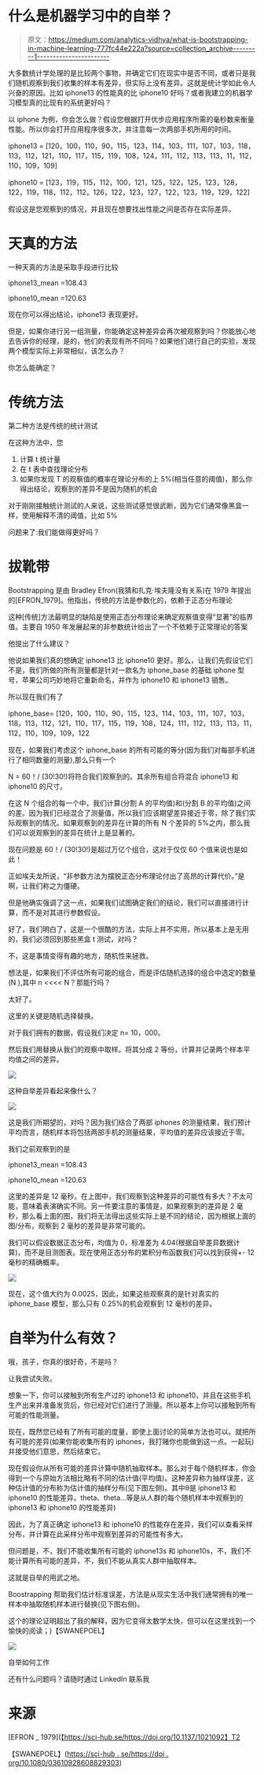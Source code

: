 # 什么是机器学习中的自举？

> 原文：<https://medium.com/analytics-vidhya/what-is-bootstrapping-in-machine-learning-777fc44e222a?source=collection_archive---------1----------------------->

大多数统计学处理的是比较两个事物，并确定它们在现实中是否不同，或者只是我们随机观察到我们收集的样本有差异，但实际上没有差异。这就是统计学如此令人兴奋的原因。比如 iphone13 的性能真的比 iphone10 好吗？或者我建立的机器学习模型真的比现有的系统更好吗？

以 iphone 为例，你会怎么做？假设您根据打开优步应用程序所需的毫秒数来衡量性能。所以你会打开应用程序很多次，并注意每一次两部手机所用的时间。

iphone13 = [120，100，110，90，115，123，114，103，111，107，103，118，113，112，121，110，117，115，119，108，124，111，112，113，113，11，112，110，109，109]

iphone10 = [123，119，115，112，100，121，125，122，125，123，128，122，119，118，112，112，126，122，123，127，122，123，119，129，122]

假设这是您观察到的情况，并且现在想要找出性能之间是否存在实际差异。

# 天真的方法

一种天真的方法是采取手段进行比较

iphone13_mean =108.43

iphone10_mean =120.63

现在你可以得出结论，iphone13 表现更好。

但是，如果你进行另一组测量，你能确定这种差异会再次被观察到吗？你能放心地去告诉你的经理，是的，他们的表现有所不同吗？如果他们进行自己的实验，发现两个模型实际上非常相似，该怎么办？

你怎么能确定？

# 传统方法

第二种方法是传统的统计测试

在这种方法中，您

1.  计算 t 统计量
2.  在 t 表中查找理论分布
3.  如果你发现 T 的观察值的概率在理论分布的上 5%(相当任意的阈值)，那么你得出结论，观察到的差异不是因为随机的机会

对于刚刚接触统计测试的人来说，这些测试感觉很武断，因为它们通常像黑盒一样，使用解释不清的阈值，比如 5%

问题来了:我们能做得更好吗？

# 拔靴带

Bootstrapping 是由 Bradley Efron(我猜和扎克·埃夫隆没有关系)在 1979 年提出的[EFRON_1979]。他指出，传统的方法是参数化的，依赖于正态分布理论

这种[传统]方法最明显的缺陷是使用正态分布理论来确定观察值变得“显著”的临界值。主要自 1950 年发展起来的非参数统计给出了一个不依赖于正常理论的答案

他提出了什么建议？

他说如果我们真的想确定 iphone13 比 iphone10 更好。那么，让我们先假设它们不是，我们所做的所有测量都是针对一款名为 iphone_base 的基础 iphone 型号，苹果公司巧妙地将它重新命名，并作为 iphone10 和 iphone13 销售。

所以现在我们有了

iphone_base= [120，100，110，90，115，123，114，103，111，107，103，118，113，112，121，110，117，115，119，108，124，111，112，113，113，11，112，110，109，109，122

现在，如果我们考虑这个 iphone_base 的所有可能的等分(因为我们对每部手机进行了相同数量的测量),那么只有一个

N = 60！/ (30!30!)将符合我们观察到的。其余所有组合将混合 iphone13 和 iphone10 的尺寸。

在这 N 个组合的每一个中，我们计算(分割 A 的平均值)和(分割 B 的平均值)之间的差。因为我们已经混合了测量值，所以我们应该期望差异接近于零，除了我们实际观察到的情况。如果观察到的差异在计算的所有 N 个差异的 5%之内，那么我们可以说观察到的差异在统计上是显著的。

现在问题是 60！/ (30!30!)是超过万亿个组合，这对于仅仅 60 个值来说也是如此！

正如埃夫龙所说，“非参数方法为摆脱正态分布理论付出了高昂的计算代价。”是啊，让我们称之为僵硬。

但是他确实强调了这一点，如果我们试图确定我们的结论，我们可以直接进行计算，而不是对其进行参数假设。

好了，我们明白了，这是一个很酷的方法，实际上并不实用，所以基本上是无用的，我们必须回到那些黑盒 t 测试，对吗？

不，这是事情变得有趣的地方，随机性来拯救。

想法是，如果我们不评估所有可能的组合，而是评估随机选择的组合中选定的数量(N ),其中 n <<<< N？那能行吗？

太好了。

这里的关键是随机选择替换。

对于我们拥有的数据，假设我们决定 n= 10，000。

然后我们用替换从我们的观察中取样。将其分成 2 等份，计算并记录两个样本平均值之间的差异。

![](img/d809dd6e958ccd6403a9c04ccb2cf2ea.png)

这种自举差异看起来像什么？

![](img/6126fb7878d886e1a66e6962dabd6f37.png)

这是我们所期望的，对吗？因为我们结合了两部 iphones 的测量结果，我们预计平均而言，随机样本将包括两部手机的测量结果，平均值的差异应该接近于零。

我们之前观察到的是

iphone13_mean =108.43

iphone10_mean =120.63

这里的差异是 12 毫秒。在上图中，我们观察到这种差异的可能性有多大？不太可能，意味着表演确实不同。另一件要注意的事情是，如果观察到的差异是 2 毫秒，那么看上面的图，我们将无法得出这些实际上是不同的结论，因为根据上面的图/分布，观察到 2 毫秒的差异是非常可能的。

我们可以假设数据正态分布，均值为 0，标准差为 4.04(根据自举差异数据计算)，而不是目测图表。现在使用正态分布的累积分布函数我们可以找到获得+- 12 毫秒的精确概率。

![](img/cd6a57cf1f91ba59b7e347550053bf1b.png)

现在，这个值大约为 0.0025，因此，如果这些观察真的是针对真实的 iphone_base 模型，那么只有 0.25%的机会观察到 12 毫秒的差异。

# 自举为什么有效？

哦，孩子，你真的很好奇，不是吗？

让我尝试失败。

想象一下，你可以接触到所有生产过的 iphone13 和 iphone10，并且在这些手机生产出来并准备发货后，你已经对它们进行了测量。所以基本上你可以接触到所有可能的性能测量。

现在，既然您已经有了所有可能的度量，即使上面讨论的简单方法也可以。就把所有可能的差异(如果你能收集所有的 iphones，我打赌你也能做到这一点。一起玩)并接受他们意思，然后结束它。

现在假设你从所有可能的差异计算中随机抽取样本。那么对于每个随机样本，你会得到一个与原始方法相比略有不同的估计值(平均值)。这种差异称为抽样误差，这种估计值的分布称为估计值的抽样分布(见下图左侧)。其中θ是 iphone13 和 iphone10 的性能差异。theta、theta…等是从人群的每个随机样本中观察到的 iphone13 和 iphone10 的性能差异)

因此，为了真正确定 iphone13 和 iphone10 的性能存在差异，我们可以查看采样分布，并计算在此采样分布中观察到差异的可能性有多大。

但问题是，不，我们不能收集所有可能的 iphone13s 和 iphone10s，不，我们不能计算所有可能的差异，不，我们不能从真实人群中抽取样本。

这就是自举的用武之地。

Boostrapping 帮助我们估计标准误差，方法是从现实生活中我们通常拥有的唯一样本中抽取随机样本进行替换(见下图右侧)。

这个的理论证明超出了我的解释，因为它变得太数学太快，但可以在这里找到一个愉快的阅读；)【SWANEPOEL】

![](img/51454632976fb67f7507f834791f412a.png)

自举如何工作

还有什么问题吗？请随时通过 LinkedIn 联系我

# 来源

[EFRON _ 1979](【https://sci-hub.se/https://doi.org/10.1137/1021092】T2

【SWANEPOEL】([https://sci-hub . se/https://doi . org/10.1080/03610928608829303](https://sci-hub.se/https://doi.org/10.1080/03610928608829303))